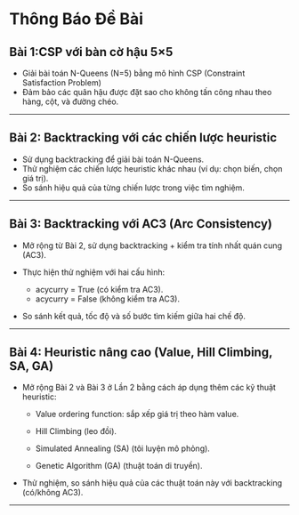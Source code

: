 # Thông Báo Đề Bài

## Bài 1:CSP với bàn cờ hậu 5×5
   - Giải bài toán N-Queens (N=5) bằng mô hình CSP (Constraint Satisfaction Problem)
   - Đảm bảo các quân hậu được đặt sao cho không tấn công nhau theo hàng, cột, và đường chéo.

---

## Bài 2: Backtracking với các chiến lược heuristic
   - Sử dụng backtracking để giải bài toán N-Queens.
   - Thử nghiệm các chiến lược heuristic khác nhau (ví dụ: chọn biến, chọn giá trị).
   - So sánh hiệu quả của từng chiến lược trong việc tìm nghiệm.

---

## Bài 3: Backtracking với AC3 (Arc Consistency)
   - Mở rộng từ Bài 2, sử dụng backtracking + kiểm tra tính nhất quán cung (AC3).

   - Thực hiện thử nghiệm với hai cấu hình:

      - acycurry = True (có kiểm tra AC3).
      - acycurry = False (không kiểm tra AC3).

   - So sánh kết quả, tốc độ và số bước tìm kiếm giữa hai chế độ.

---

## Bài 4: Heuristic nâng cao (Value, Hill Climbing, SA, GA)
   - Mở rộng Bài 2 và Bài 3 ở Lần 2 bằng cách áp dụng thêm các kỹ thuật heuristic:

      - Value ordering function: sắp xếp giá trị theo hàm value.

      - Hill Climbing (leo đồi).

      - Simulated Annealing (SA) (tôi luyện mô phỏng).

      - Genetic Algorithm (GA) (thuật toán di truyền).

   - Thử nghiệm, so sánh hiệu quả của các thuật toán này với backtracking (có/không AC3).

---
